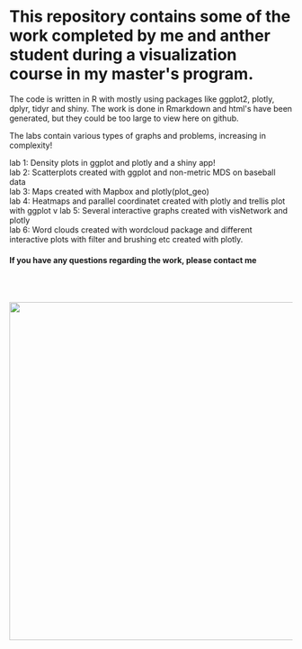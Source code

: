 # This repository contains some of the work completed by me and anther student during a visualization course in my master's program.

The code is written in R with mostly using packages like ggplot2, plotly, dplyr, tidyr and shiny.
The work is done in Rmarkdown and html's have been generated, but they could be too large to view here on github. 


The labs contain various types of graphs and problems, increasing in complexity!

lab 1: Density plots in ggplot and plotly and a shiny app! <br>
lab 2: Scatterplots created with ggplot and non-metric MDS on baseball data <br>
lab 3: Maps created with Mapbox and plotly(plot_geo) <br>
lab 4: Heatmaps and  parallel coordinatet created with plotly and trellis plot with ggplot v
lab 5: Several interactive graphs created with visNetwork and plotly <br>
lab 6: Word clouds created with wordcloud package and different interactive plots with filter and brushing etc created with plotly. <br>

#### If you have any questions regarding the work, please contact me


<br><br>

<div align="center">
  <img src="https://media1.giphy.com/media/v1.Y2lkPTc5MGI3NjExYjMxMXlsM2JqYjU2anUyNHVvMGhpMjFuM2s3aHdibWtwZ3o3anRiMiZlcD12MV9pbnRlcm5hbF9naWZfYnlfaWQmY3Q9Zw/bmQBu3aSF0DxadphkG/giphy.gif" width="600" height="600"/>
</div>

